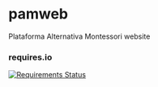 # pamweb

Plataforma Alternativa Montessori website

### requires.io

[![Requirements Status](https://requires.io/github/mjstealey/pamweb/requirements.svg?branch=develop)](https://requires.io/github/mjstealey/pamweb/requirements/?branch=develop)
